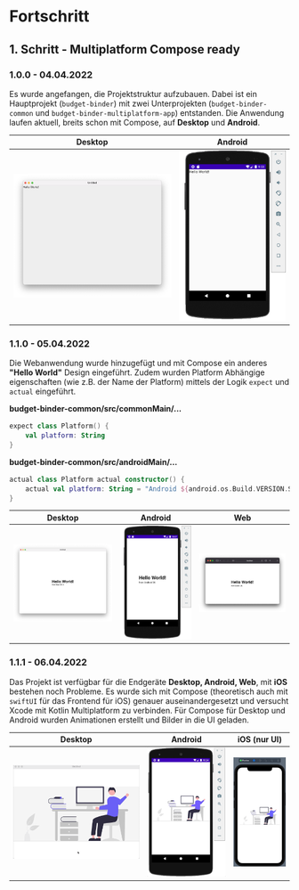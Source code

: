 # Fortschritt

## 1. Schritt - Multiplatform Compose ready

### 1.0.0 - 04.04.2022
Es wurde angefangen, die Projektstruktur aufzubauen. Dabei ist ein Hauptprojekt (`budget-binder`) mit zwei Unterprojekten (`budget-binder-common` und `budget-binder-multiplatform-app`) entstanden. Die Anwendung laufen aktuell, breits schon mit Compose, auf **Desktop** und **Android**.

| Desktop                                            | Android                                            |
|----------------------------------------------------|----------------------------------------------------|
| ![Desktop](img/progress/desktop_01_helloworld.png) | ![Android](img/progress/android_01_helloworld.png) |

### 1.1.0 - 05.04.2022
Die Webanwendung wurde hinzugefügt und mit Compose ein anderes **"Hello World"** Design eingeführt. Zudem wurden Platform Abhängige eigenschaften (wie z.B. der Name der Platform) mittels der Logik `expect` und `actual` eingeführt.

**budget-binder-common/src/commonMain/...**
```kotlin
expect class Platform() {
    val platform: String
}
```

**budget-binder-common/src/androidMain/...**
```kotlin
actual class Platform actual constructor() {
    actual val platform: String = "Android ${android.os.Build.VERSION.SDK_INT}"
}
```

| Desktop                                            | Android                                            | Web                                        |
|----------------------------------------------------|----------------------------------------------------|--------------------------------------------|
| ![Desktop](img/progress/desktop_02_helloworld.png) | ![Android](img/progress/android_02_helloworld.png) | ![Web](img/progress/web_02_helloworld.png) |

### 1.1.1 - 06.04.2022
Das Projekt ist verfügbar für die Endgeräte **Desktop, Android, Web**, mit **iOS** bestehen noch Probleme. Es wurde sich mit Compose (theoretisch auch mit `swiftUI` für das Frontend für iOS) genauer auseinandergesetzt und versucht Xcode mit Kotlin Multiplatform zu verbinden. Für Compose für Desktop und Android wurden Animationen erstellt und Bilder in die UI geladen.

| Desktop                                                     | Android                                                     | iOS (nur UI)                                        |
|-------------------------------------------------------------|-------------------------------------------------------------|-----------------------------------------------------|
| ![Desktop](img/progress/desktop_03_animated_helloworld.gif) | ![Android](img/progress/android_03_animated_helloworld.gif) | ![iOS](img/progress/ios_03_animated_helloworld.gif) |
